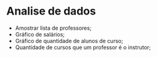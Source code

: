 # Analise de dados

- Amostrar lista de professores;
- Gráfico de salários;
- Gráfico de quantidade de alunos de curso;
- Quantidade de cursos que um professor é o instrutor;
